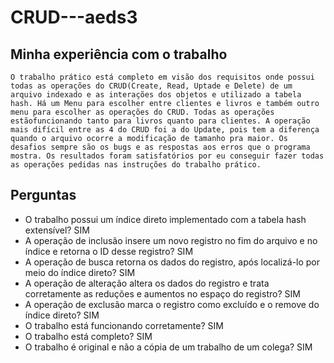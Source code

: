 # CRUD---aeds3
## Minha experiência com o trabalho

    O trabalho prático está completo em visão dos requisitos onde possui todas as operações do CRUD(Create, Read, Uptade e Delete) de um arquivo indexado e as interações dos objetos e utilizado a tabela hash. Há um Menu para escolher entre clientes e livros e também outro menu para escolher as operações do CRUD. Todas as operações estãofuncionando tanto para livros quanto para clientes. A operação mais difícil entre as 4 do CRUD foi a do Update, pois tem a diferença quando o arquivo ocorre a modificação de tamanho pra maior. Os desafios sempre são os bugs e as respostas aos erros que o programa mostra. Os resultados foram satisfatórios por eu conseguir fazer todas as operações pedidas nas instruções do trabalho prático.

## Perguntas

- O trabalho possui um índice direto implementado com a tabela hash extensível? SIM
- A operação de inclusão insere um novo registro no fim do arquivo e no índice e retorna o ID desse registro? SIM
- A operação de busca retorna os dados do registro, após localizá-lo por meio do índice direto? SIM
- A operação de alteração altera os dados do registro e trata corretamente as reduções e aumentos no espaço do registro? SIM
- A operação de exclusão marca o registro como excluído e o remove do índice direto? SIM
- O trabalho está funcionando corretamente? SIM
- O trabalho está completo? SIM
- O trabalho é original e não a cópia de um trabalho de um colega? SIM
